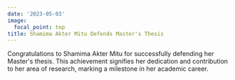 ```yaml
---
date: '2023-05-03'
image:
  focal_point: top
title: Shamima Akter Mitu Defends Master's Thesis
---
```


Congratulations to Shamima Akter Mitu for successfully defending her Master's thesis. This achievement signifies her dedication and contribution to her area of research, marking a milestone in her academic career.

<!--more-->
